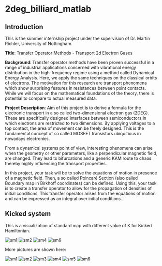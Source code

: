 # 2deg_billiard_matlab

## Introduction
This is the summer internship project under the supervision of Dr. Martin Richter, University of Nottingham.

**Title**: Transfer Operator Methods - Transport 2d Electron Gases

**Background**: Transfer operator methods have been proven successful in a range of industrial applications concerned with vibrational energy distribution in the high-frequency regime using a method called Dynamical Energy Analysis. Here, we apply the same techniques on the classical orbits of electrons.
The motivation for this research are transport phenomena which show surprising features in resistances between point contacts. While we will focus on the mathematical foundations of the theory, there is potential to compare to actual measured data.

**Project Description**: Aim of this project is to derive a formula for the electronic transport in a so called two-dimensional electron gas (2DEG). These are specifically designed interfaces between semiconductors in which electrons are restricted to two dimensions. By applying voltages to a top contact, the area of movement can be freely designed. This is the fundamental concept of so called MOSFET transistors ubiquitious in nowadays electronics.

From a dynamical systems point of view, interesting phenomena can arise when the geometry or other parameters, like a perpendicular magnetic field, are changed. They lead to bifurcations and a generic KAM route to chaos thereby highly influencing the transport properties.

In this project, your task will be to solve the equations of motion in presence of a magnetic field. Then, a so called Poincaré Section (also called Boundary map in Birkhoff coordinates) can be defined. Using this, your task is to create a transfer operator to allow for the propagation of densities of initial conditions.
This transfer operator arises from the equations of motion and can be expressed as an integral over initial conditions.



## Kicked system

This is a visualization of standard map with different value of K for Kicked Hamiltonian.


![sm1](https://user-images.githubusercontent.com/57780176/124786309-84454d00-df3f-11eb-9d7a-fe69200f7e0a.gif)
![sm2](https://user-images.githubusercontent.com/57780176/124786337-8ad3c480-df3f-11eb-8386-ab938cebb52e.gif)
![sm4](https://user-images.githubusercontent.com/57780176/124786408-98894a00-df3f-11eb-940f-8509dd04ae04.gif)
![sm6](https://user-images.githubusercontent.com/57780176/124786474-a50da280-df3f-11eb-9b03-bc872552d51d.gif)

More pictures are shown here:

![sm1](https://user-images.githubusercontent.com/57780176/124787041-1e0cfa00-df40-11eb-9f4f-5d608df56158.png)
![sm2](https://user-images.githubusercontent.com/57780176/124787060-21a08100-df40-11eb-9d47-97369384495f.png)
![sm3](https://user-images.githubusercontent.com/57780176/124787115-2cf3ac80-df40-11eb-9203-8544451506c4.png)
![sm4](https://user-images.githubusercontent.com/57780176/124787133-30873380-df40-11eb-937b-4024c49fe8ba.png)
![sm5](https://user-images.githubusercontent.com/57780176/124787138-3250f700-df40-11eb-8af3-7ba8df2ea139.png)
![sm6](https://user-images.githubusercontent.com/57780176/124787143-33822400-df40-11eb-84ce-29230d0231b3.png)




